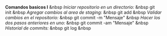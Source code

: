 **Comandos basicos I** &nbsp
*Iniciar repositorio en un directorio:* &nbsp
git init      &nbsp
*Agregar cambios al area de staging:* &nbsp
git add &nbsp
*Validar cambios en el repositorio:*  &nbsp
git commit -m "Mensaje" &nbsp
*Hacer los dos pasos anteriores en uno:*  &nbsp
git commit -am "Mensaje"  &nbsp
*Historial de commits:* &nbsp
git log &nbsp 
